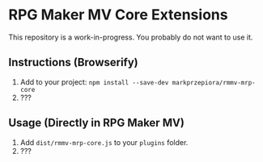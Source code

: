 # RPG Maker MV Core Extensions

This repository is a work-in-progress. You probably do not want to use it.

## Instructions (Browserify)

1. Add to your project: `npm install --save-dev markprzepiora/rmmv-mrp-core`
2. ???

## Usage (Directly in RPG Maker MV)

1. Add `dist/rmmv-mrp-core.js` to your `plugins` folder.
2. ???
